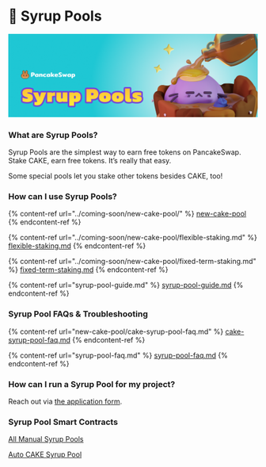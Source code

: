 # 🍯 Syrup Pools

![](../../.gitbook/assets/syrup-poos-header.png)

### **What are Syrup Pools?**

Syrup Pools are the simplest way to earn free tokens on PancakeSwap.\
Stake CAKE, earn free tokens. It’s really that easy.

Some special pools let you stake other tokens besides CAKE, too!

### **How can I use Syrup Pools?**

{% content-ref url="../coming-soon/new-cake-pool/" %}
[new-cake-pool](../coming-soon/new-cake-pool/)
{% endcontent-ref %}

{% content-ref url="../coming-soon/new-cake-pool/flexible-staking.md" %}
[flexible-staking.md](../coming-soon/new-cake-pool/flexible-staking.md)
{% endcontent-ref %}

{% content-ref url="../coming-soon/new-cake-pool/fixed-term-staking.md" %}
[fixed-term-staking.md](../coming-soon/new-cake-pool/fixed-term-staking.md)
{% endcontent-ref %}

{% content-ref url="syrup-pool-guide.md" %}
[syrup-pool-guide.md](syrup-pool-guide.md)
{% endcontent-ref %}

### Syrup Pool FAQs & Troubleshooting

{% content-ref url="new-cake-pool/cake-syrup-pool-faq.md" %}
[cake-syrup-pool-faq.md](new-cake-pool/cake-syrup-pool-faq.md)
{% endcontent-ref %}

{% content-ref url="syrup-pool-faq.md" %}
[syrup-pool-faq.md](syrup-pool-faq.md)
{% endcontent-ref %}

### **How can I run a Syrup Pool for my project?**

Reach out via [the application form](https://docs.pancakeswap.finance/contact-us/business-partnerships).

### Syrup Pool Smart Contracts <a href="#docs-internal-guid-c4c16237-7fff-3c33-3a56-18ccd8853f86" id="docs-internal-guid-c4c16237-7fff-3c33-3a56-18ccd8853f86"></a>

[All Manual Syrup Pools](../../code/smart-contracts/main-staking-masterchef-contract.md)

[Auto CAKE Syrup Pool](../../code/smart-contracts/cakevault.md)

### &#x20;<a href="#docs-internal-guid-c4c16237-7fff-3c33-3a56-18ccd8853f86" id="docs-internal-guid-c4c16237-7fff-3c33-3a56-18ccd8853f86"></a>



